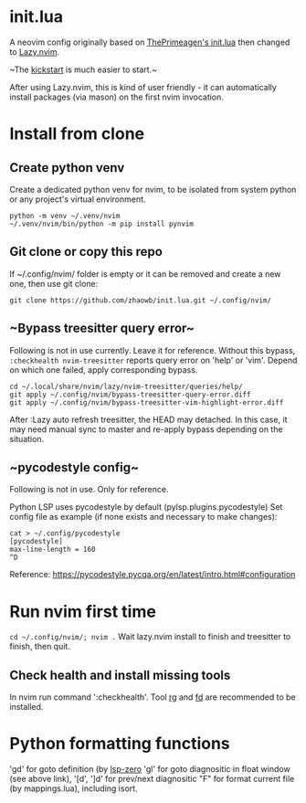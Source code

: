 # init.lua
A neovim config originally based on [ThePrimeagen's init.lua](https://github.com/ThePrimeagen/init.lua) then changed to [Lazy.nvim](https://github.com/folke/lazy.nvim).

~The [kickstart](https://github.com/nvim-lua/kickstart.nvim/blob/master/init.lua) is much easier to start.~

After using Lazy.nvim, this is kind of user friendly - it can automatically install packages (via mason) on the first nvim invocation.

# Install from clone

## Create python venv
Create a dedicated python venv for nvim, to be isolated from system python or any project's virtual environment.

```
python -m venv ~/.venv/nvim
~/.venv/nvim/bin/python -m pip install pynvim
```

## Git clone or copy this repo
If ~/.config/nvim/ folder is empty or it can be removed and create a new one, then use git clone:
```
git clone https://github.com/zhaowb/init.lua.git ~/.config/nvim/
```

## ~Bypass treesitter query error~
Following is not in use currently. Leave it for reference.
Without this bypass, `:checkhealth nvim-treesitter` reports query error on 'help' or 'vim'.
Depend on which one failed, apply corresponding bypass.
```
cd ~/.local/share/nvim/lazy/nvim-treesitter/queries/help/
git apply ~/.config/nvim/bypass-treesitter-query-error.diff
git apply ~/.config/nvim/bypass-treesitter-vim-highlight-error.diff
```
After :Lazy auto refresh treesitter, the HEAD may detached. In this case, it may need manual sync to master and re-apply bypass depending on the situation.

## ~pycodestyle config~
Following is not in use. Only for reference.

Python LSP uses pycodestyle by default (pylsp.plugins.pycodestyle)
Set config file as example (if none exists and necessary to make changes):
```
cat > ~/.config/pycodestyle
[pycodestyle]
max-line-length = 160 
^D
```
Reference: https://pycodestyle.pycqa.org/en/latest/intro.html#configuration

# Run nvim first time
`cd ~/.config/nvim/; nvim .`
Wait lazy.nvim install to finish and treesitter to finish, then quit.

## Check health and install missing tools
In nvim run command ':checkhealth'.
Tool [rg](https://github.com/BurntSushi/ripgrep#installation) and [fd](https://github.com/sharkdp/fd#installation) are recommended to be installed.

# Python formatting functions
'gd' for goto definition (by [lsp-zero](https://github.com/VonHeikemen/lsp-zero.nvim/lsp-zero.nvim/wiki/Under-the-hood)
'gl' for goto diagnositic in float window (see above link), '[d', ']d' for prev/next diagnositic
"<leader>F" for format current file (by mappings.lua), including isort.

